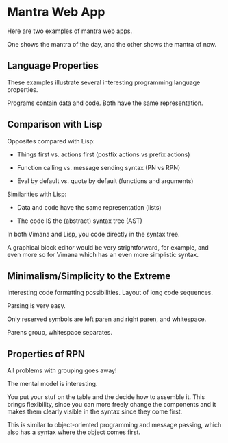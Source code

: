 # Mantra Web App

Here are two examples of mantra web apps.

One shows the mantra of the day, and the other shows the mantra of now.

## Language Properties

These examples illustrate several interesting programming language properties.

Programs contain data and code. Both have the same representation.

## Comparison with Lisp

Opposites compared with Lisp:

- Things first vs. actions first (postfix actions vs prefix actions)

- Function calling vs. message sending syntax (PN vs RPN)

- Eval by default vs. quote by default (functions and arguments)

Similarities with Lisp:

- Data and code have the same representation (lists)

- The code IS the (abstract) syntax tree (AST)

In both Vimana and Lisp, you code directly in the syntax tree. 

A graphical block editor would be very strightforward, for example, and even more so for Vimana which has an even more simplistic syntax.

## Minimalism/Simplicity to the Extreme

Interesting code formatting possibilities. Layout of long code sequences.

Parsing is very easy.

Only reserved symbols are left paren and right paren, and whitespace.

Parens group, whitespace separates.

## Properties of RPN

All problems with grouping goes away!

The mental model is interesting.

You put your stuf on the table and the decide how to assemble it. This brings flexibility, since you can more freely change the components and it makes them clearly visible in the syntax since they come first.

This is similar to object-oriented programming and message passing, which also has a syntax where the object comes first.


